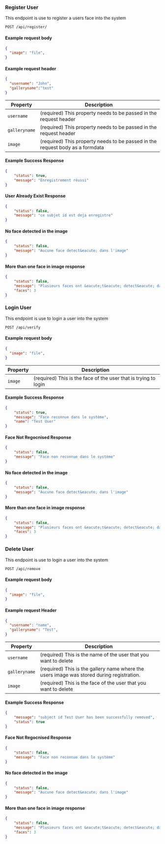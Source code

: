 ### Register User

This endpoint is use to register a users face into the system

```endpoint
POST /api/register/
```

#### Example request body

```json
{
  "image": "file",
}
```

#### Example request header

```json
{
  "username": "John",
  "galleryname":"test"
}
```

Property | Description
---|---
`username` | (required) This property needs to be passed in the request header
`galleryname` | (required) This property needs to be passed in the request header
`image` | (required) This property needs to be passed in the request body as a formdata

#### Example Success Response

```json
{
    "status": true,
    "message": "Enregistrement réussi"
}
```

#### User Already Exist Response

```json
{
    "status": false,
    "message": "ce subjet id est deja enregistre"
}
```

#### No face detected in the image

```json
{
    "status": false,
    "message": "Aucune face detect&eacute; dans l'image"
}
```


#### More than one face in image response

```json
{
    "status": false,
    "message": "Plusieurs faces ont &eacute;t&eacute; detect&eacute; dans l'image. Veuillez vous assurer d'etre seul dans l'image.",
    "faces": 3
}
```


### Login User

This endpoint is use to login a user into the system

```endpoint
POST /api/verify
```

#### Example request body

```json
{
  "image": "file",
}
```

Property | Description
---|---
`image` | (required) This is the face of the user that is trying to login

#### Example Success Response

```json
{
    "status": true,
    "message": "Face reconnue dans le système",
    "name": "Test User"
}
```

#### Face Not Regocnised Response

```json
{
    "status": false,
    "message": "Face non reconnue dans le système"
}
```


#### No face detected in the image

```json
{
    "status": false,
    "message": "Aucune face detect&eacute; dans l'image"
}
```


#### More than one face in image response

```json
{
    "status": false,
    "message": "Plusieurs faces ont &eacute;t&eacute; detect&eacute; dans l'image. Veuillez vous assurer d'etre seul dans l'image.",
    "faces": 3
}
```




### Delete User

This endpoint is use to login a user into the system

```endpoint
POST /api/remove
```

#### Example request body

```json
{
  "image": "file",
}
```

#### Example request Header

```json
{
  "username": "name",
  "galleryname": "Test",
}
```

Property | Description
---|---
`username` | (required) This is the name of the user that you want to delete
`galleryname` | (required) This is the gallery name where the users image was stored during registration.
`image` | (required) This is the face of the user that you want to delete

#### Example Success Response

```json
{
    "message": "subject id Test User has been successfully removed",
    "status": true
}
```

#### Face Not Regocnised Response

```json
{
    "status": false,
    "message": "Face non reconnue dans le système"
}
```


#### No face detected in the image

```json
{
    "status": false,
    "message": "Aucune face detect&eacute; dans l'image"
}
```


#### More than one face in image response

```json
{
    "status": false,
    "message": "Plusieurs faces ont &eacute;t&eacute; detect&eacute; dans l'image. Veuillez vous assurer d'etre seul dans l'image.",
    "faces": 3
}
```